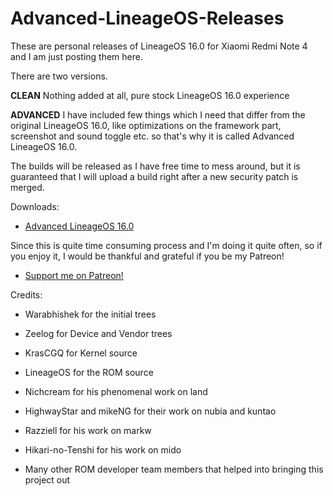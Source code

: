 # Advanced-LineageOS-Releases

These are personal releases of LineageOS 16.0 for Xiaomi Redmi Note 4 and I am just posting them here. 

There are two versions. 

**CLEAN** 
Nothing added at all, pure stock LineageOS 16.0 experience

**ADVANCED**
I have included few things which I need that differ from the original LineageOS 16.0, like optimizations on the framework part, screenshot and sound toggle etc. so that's why it is called Advanced LineageOS 16.0. 

The builds will be released as I have free time to mess around, but it is guaranteed that I will upload a build right after a new security patch is merged.

Downloads:

- [Advanced LineageOS 16.0](https://github.com/davidtrpcevski/Advanced-LineageOS-Releases/releases)

Since this is quite time consuming process and I'm doing it quite often, so if you enjoy it, I would be thankful and grateful if you be my Patreon!

- [Support me on Patreon!](https://www.patreon.com/lilblinx)

Credits:

- Warabhishek for the initial trees

- Zeelog for Device and Vendor trees

- KrasCGQ for Kernel source

- LineageOS for the ROM source

- Nichcream for his phenomenal work on land

- HighwayStar and mikeNG for their work on nubia and kuntao 

- Razziell for his work on markw

- Hikari-no-Tenshi for his work on mido

- Many other ROM developer team members that helped into bringing this project out
